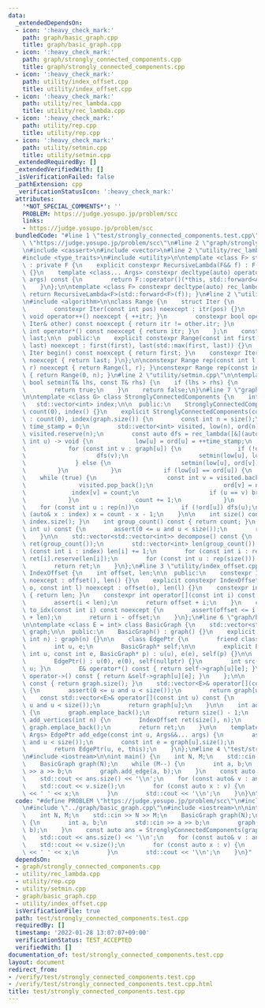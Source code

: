 ```yaml
---
data:
  _extendedDependsOn:
  - icon: ':heavy_check_mark:'
    path: graph/basic_graph.cpp
    title: graph/basic_graph.cpp
  - icon: ':heavy_check_mark:'
    path: graph/strongly_connected_components.cpp
    title: graph/strongly_connected_components.cpp
  - icon: ':heavy_check_mark:'
    path: utility/index_offset.cpp
    title: utility/index_offset.cpp
  - icon: ':heavy_check_mark:'
    path: utility/rec_lambda.cpp
    title: utility/rec_lambda.cpp
  - icon: ':heavy_check_mark:'
    path: utility/rep.cpp
    title: utility/rep.cpp
  - icon: ':heavy_check_mark:'
    path: utility/setmin.cpp
    title: utility/setmin.cpp
  _extendedRequiredBy: []
  _extendedVerifiedWith: []
  _isVerificationFailed: false
  _pathExtension: cpp
  _verificationStatusIcon: ':heavy_check_mark:'
  attributes:
    '*NOT_SPECIAL_COMMENTS*': ''
    PROBLEM: https://judge.yosupo.jp/problem/scc
    links:
    - https://judge.yosupo.jp/problem/scc
  bundledCode: "#line 1 \"test/strongly_connected_components.test.cpp\"\n#define PROBLEM\
    \ \"https://judge.yosupo.jp/problem/scc\"\n#line 2 \"graph/strongly_connected_components.cpp\"\
    \n#include <cassert>\n#include <vector>\n#line 2 \"utility/rec_lambda.cpp\"\n\
    #include <type_traits>\n#include <utility>\n\ntemplate <class F> struct RecursiveLambda\
    \ : private F {\n    explicit constexpr RecursiveLambda(F&& f) : F(std::forward<F>(f))\
    \ {}\n    template <class... Args> constexpr decltype(auto) operator()(Args&&...\
    \ args) const {\n        return F::operator()(*this, std::forward<Args>(args)...);\n\
    \    }\n};\n\ntemplate <class F> constexpr decltype(auto) rec_lambda(F&& f) {\
    \ return RecursiveLambda<F>(std::forward<F>(f)); }\n#line 2 \"utility/rep.cpp\"\
    \n#include <algorithm>\n\nclass Range {\n    struct Iter {\n        int itr;\n\
    \        constexpr Iter(const int pos) noexcept : itr(pos) {}\n        constexpr\
    \ void operator++() noexcept { ++itr; }\n        constexpr bool operator!=(const\
    \ Iter& other) const noexcept { return itr != other.itr; }\n        constexpr\
    \ int operator*() const noexcept { return itr; }\n    };\n    const Iter first,\
    \ last;\n\n  public:\n    explicit constexpr Range(const int first, const int\
    \ last) noexcept : first(first), last(std::max(first, last)) {}\n    constexpr\
    \ Iter begin() const noexcept { return first; }\n    constexpr Iter end() const\
    \ noexcept { return last; }\n};\n\nconstexpr Range rep(const int l, const int\
    \ r) noexcept { return Range(l, r); }\nconstexpr Range rep(const int n) noexcept\
    \ { return Range(0, n); }\n#line 2 \"utility/setmin.cpp\"\n\ntemplate <class T>\
    \ bool setmin(T& lhs, const T& rhs) {\n    if (lhs > rhs) {\n        lhs = rhs;\n\
    \        return true;\n    }\n    return false;\n}\n#line 7 \"graph/strongly_connected_components.cpp\"\
    \n\ntemplate <class G> class StronglyConnectedComponents {\n    int count;\n \
    \   std::vector<int> index;\n\n  public:\n    StronglyConnectedComponents() :\
    \ count(0), index() {}\n    explicit StronglyConnectedComponents(const G& graph)\
    \ : count(0), index(graph.size()) {\n        const int n = size();\n        int\
    \ time_stamp = 0;\n        std::vector<int> visited, low(n), ord(n);\n       \
    \ visited.reserve(n);\n        const auto dfs = rec_lambda([&](auto&& dfs, const\
    \ int u) -> void {\n            low[u] = ord[u] = ++time_stamp;\n            visited.push_back(u);\n\
    \            for (const int v : graph[u]) {\n                if (!ord[v]) {\n\
    \                    dfs(v);\n                    setmin(low[u], low[v]);\n  \
    \              } else {\n                    setmin(low[u], ord[v]);\n       \
    \         }\n            }\n            if (low[u] == ord[u]) {\n            \
    \    while (true) {\n                    const int v = visited.back();\n     \
    \               visited.pop_back();\n                    ord[v] = n;\n       \
    \             index[v] = count;\n                    if (u == v) break;\n    \
    \            }\n                count += 1;\n            }\n        });\n    \
    \    for (const int u : rep(n))\n            if (!ord[u]) dfs(u);\n        for\
    \ (auto& x : index) x = count - x - 1;\n    }\n\n    int size() const { return\
    \ index.size(); }\n    int group_count() const { return count; }\n    int group_id(const\
    \ int u) const {\n        assert(0 <= u and u < size());\n        return index[u];\n\
    \    }\n\n    std::vector<std::vector<int>> decompose() const {\n        std::vector<std::vector<int>>\
    \ ret(group_count());\n        std::vector<int> len(group_count());\n        for\
    \ (const int i : index) len[i] += 1;\n        for (const int i : rep(0, group_count()))\
    \ ret[i].reserve(len[i]);\n        for (const int u : rep(size())) ret[index[u]].push_back(u);\n\
    \        return ret;\n    }\n};\n#line 3 \"utility/index_offset.cpp\"\n\nclass\
    \ IndexOffset {\n    int offset, len;\n\n  public:\n    constexpr IndexOffset()\
    \ noexcept : offset(), len() {}\n    explicit constexpr IndexOffset(const int\
    \ o, const int l) noexcept : offset(o), len(l) {}\n    constexpr int size() const\
    \ { return len; }\n    constexpr int operator[](const int i) const noexcept {\n\
    \        assert(i < len);\n        return offset + i;\n    }\n    constexpr int\
    \ to_idx(const int i) const noexcept {\n        assert(offset <= i and i < offset\
    \ + len);\n        return i - offset;\n    }\n};\n#line 6 \"graph/basic_graph.cpp\"\
    \n\ntemplate <class E = int> class BasicGraph {\n    std::vector<std::vector<E>>\
    \ graph;\n\n  public:\n    BasicGraph() : graph() {}\n    explicit BasicGraph(const\
    \ int n) : graph(n) {}\n\n    class EdgePtr {\n        friend class BasicGraph;\n\
    \        int u, e;\n        BasicGraph* self;\n\n        explicit EdgePtr(const\
    \ int u, const int e, BasicGraph* p) : u(u), e(e), self(p) {}\n\n      public:\n\
    \        EdgePtr() : u(0), e(0), self(nullptr) {}\n        int src() const { return\
    \ u; }\n        E& operator*() const { return self->graph[u][e]; }\n        E*\
    \ operator->() const { return &self->graph[u][e]; }\n    };\n\n    int size()\
    \ const { return graph.size(); }\n    std::vector<E>& operator[](const int u)\
    \ {\n        assert(0 <= u and u < size());\n        return graph[u];\n    }\n\
    \    const std::vector<E>& operator[](const int u) const {\n        assert(0 <=\
    \ u and u < size());\n        return graph[u];\n    }\n\n    int add_vertex()\
    \ {\n        graph.emplace_back();\n        return size() - 1;\n    }\n    IndexOffset\
    \ add_vertices(int n) {\n        IndexOffset ret(size(), n);\n        while (n--)\
    \ graph.emplace_back();\n        return ret;\n    }\n\n    template <class...\
    \ Args> EdgePtr add_edge(const int u, Args&&... args) {\n        assert(0 <= u\
    \ and u < size());\n        const int e = graph[u].size();\n        graph[u].emplace_back(std::forward<Args>(args)...);\n\
    \        return EdgePtr(u, e, this);\n    }\n};\n#line 4 \"test/strongly_connected_components.test.cpp\"\
    \n#include <iostream>\n\nint main() {\n    int N, M;\n    std::cin >> N >> M;\n\
    \    BasicGraph graph(N);\n    while (M--) {\n        int a, b;\n        std::cin\
    \ >> a >> b;\n        graph.add_edge(a, b);\n    }\n    const auto ans = StronglyConnectedComponents(graph).decompose();\n\
    \    std::cout << ans.size() << '\\n';\n    for (const auto& v : ans) {\n    \
    \    std::cout << v.size();\n        for (const auto x : v) {\n            std::cout\
    \ << ' ' << x;\n        }\n        std::cout << '\\n';\n    }\n}\n"
  code: "#define PROBLEM \"https://judge.yosupo.jp/problem/scc\"\n#include \"../graph/strongly_connected_components.cpp\"\
    \n#include \"../graph/basic_graph.cpp\"\n#include <iostream>\n\nint main() {\n\
    \    int N, M;\n    std::cin >> N >> M;\n    BasicGraph graph(N);\n    while (M--)\
    \ {\n        int a, b;\n        std::cin >> a >> b;\n        graph.add_edge(a,\
    \ b);\n    }\n    const auto ans = StronglyConnectedComponents(graph).decompose();\n\
    \    std::cout << ans.size() << '\\n';\n    for (const auto& v : ans) {\n    \
    \    std::cout << v.size();\n        for (const auto x : v) {\n            std::cout\
    \ << ' ' << x;\n        }\n        std::cout << '\\n';\n    }\n}"
  dependsOn:
  - graph/strongly_connected_components.cpp
  - utility/rec_lambda.cpp
  - utility/rep.cpp
  - utility/setmin.cpp
  - graph/basic_graph.cpp
  - utility/index_offset.cpp
  isVerificationFile: true
  path: test/strongly_connected_components.test.cpp
  requiredBy: []
  timestamp: '2022-01-28 13:07:07+09:00'
  verificationStatus: TEST_ACCEPTED
  verifiedWith: []
documentation_of: test/strongly_connected_components.test.cpp
layout: document
redirect_from:
- /verify/test/strongly_connected_components.test.cpp
- /verify/test/strongly_connected_components.test.cpp.html
title: test/strongly_connected_components.test.cpp
---
```

